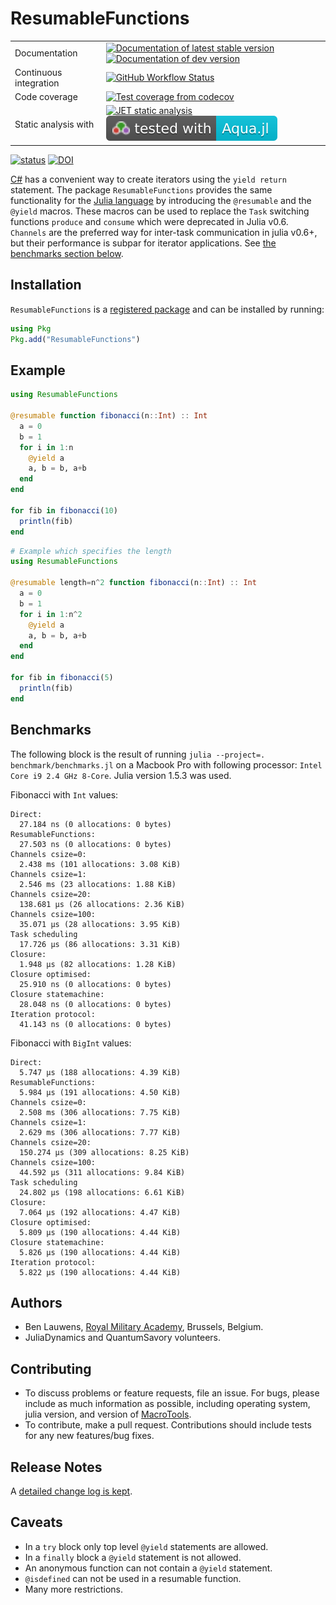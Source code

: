 # ResumableFunctions

<table>
    <tr>
        <td>Documentation</td>
        <td>
            <a href="https://juliadynamics.github.io/ResumableFunctions.jl/stable"><img src="https://img.shields.io/badge/docs-stable-blue.svg" alt="Documentation of latest stable version"></a>
            <a href="https://juliadynamics.github.io/ResumableFunctions.jl/dev"><img src="https://img.shields.io/badge/docs-dev-blue.svg" alt="Documentation of dev version"></a>
        </td>
    </tr><tr></tr>
    <tr>
        <td>Continuous integration</td>
        <td>
            <a href="https://github.com/JuliaDynamics/ResumableFunctions.jl/actions?query=workflow%3ACI+branch%3Amaster"><img src="https://img.shields.io/github/actions/workflow/status/JuliaDynamics/ResumableFunctions.jl/ci.yml?branch=master" alt="GitHub Workflow Status"></a>
        </td>
    </tr><tr></tr>
    <tr>
        <td>Code coverage</td>
        <td>
            <a href="https://codecov.io/gh/JuliaDynamics/ResumableFunctions.jl"><img src="https://img.shields.io/codecov/c/gh/JuliaDynamics/ResumableFunctions.jl?label=codecov" alt="Test coverage from codecov"></a>
        </td>
    </tr><tr></tr>
    <tr>
        <td>Static analysis with</td>
        <td>
            <a href="https://github.com/aviatesk/JET.jl"><img src="https://img.shields.io/badge/%F0%9F%9B%A9%EF%B8%8F_tested_with-JET.jl-233f9a" alt="JET static analysis"></a>
            <a href="https://github.com/JuliaTesting/Aqua.jl"><img src="https://raw.githubusercontent.com/JuliaTesting/Aqua.jl/master/badge.svg" alt="Aqua QA"></a>
        </td>
    </tr>
</table>

[![status](http://joss.theoj.org/papers/889b2faed426b978ee705689c8f8440b/status.svg)](http://joss.theoj.org/papers/889b2faed426b978ee705689c8f8440b)
[![DOI](https://zenodo.org/badge/100050892.svg)](https://zenodo.org/badge/latestdoi/100050892)

[C#](https://docs.microsoft.com/en-us/dotnet/csharp/language-reference/) has a convenient way to create iterators using the `yield return` statement. The package `ResumableFunctions` provides the same functionality for the [Julia language](https://julialang.org) by introducing the `@resumable` and the `@yield` macros. These macros can be used to replace the `Task` switching functions `produce` and `consume` which were deprecated in Julia v0.6. `Channels` are the preferred way for inter-task communication in julia v0.6+, but their performance is subpar for iterator applications. See [the benchmarks section below](#Benchmarks).

## Installation

`ResumableFunctions` is a [registered package](http://pkg.julialang.org) and can be installed by running:
```julia
using Pkg
Pkg.add("ResumableFunctions")
```

##  Example

```julia
using ResumableFunctions

@resumable function fibonacci(n::Int) :: Int
  a = 0
  b = 1
  for i in 1:n
    @yield a
    a, b = b, a+b
  end
end

for fib in fibonacci(10)
  println(fib)
end
```

```julia
# Example which specifies the length
using ResumableFunctions

@resumable length=n^2 function fibonacci(n::Int) :: Int
  a = 0
  b = 1
  for i in 1:n^2
    @yield a
    a, b = b, a+b
  end
end

for fib in fibonacci(5)
  println(fib)
end
```

## Benchmarks
The following block is the result of running `julia --project=. benchmark/benchmarks.jl` on a Macbook Pro with following processor: `Intel Core i9 2.4 GHz 8-Core`. Julia version 1.5.3 was used.

Fibonacci with `Int` values:

```
Direct: 
  27.184 ns (0 allocations: 0 bytes)
ResumableFunctions: 
  27.503 ns (0 allocations: 0 bytes)
Channels csize=0: 
  2.438 ms (101 allocations: 3.08 KiB)
Channels csize=1: 
  2.546 ms (23 allocations: 1.88 KiB)
Channels csize=20: 
  138.681 μs (26 allocations: 2.36 KiB)
Channels csize=100: 
  35.071 μs (28 allocations: 3.95 KiB)
Task scheduling
  17.726 μs (86 allocations: 3.31 KiB)
Closure: 
  1.948 μs (82 allocations: 1.28 KiB)
Closure optimised: 
  25.910 ns (0 allocations: 0 bytes)
Closure statemachine: 
  28.048 ns (0 allocations: 0 bytes)
Iteration protocol: 
  41.143 ns (0 allocations: 0 bytes)
```

Fibonacci with `BigInt` values:

```
Direct: 
  5.747 μs (188 allocations: 4.39 KiB)
ResumableFunctions: 
  5.984 μs (191 allocations: 4.50 KiB)
Channels csize=0: 
  2.508 ms (306 allocations: 7.75 KiB)
Channels csize=1: 
  2.629 ms (306 allocations: 7.77 KiB)
Channels csize=20: 
  150.274 μs (309 allocations: 8.25 KiB)
Channels csize=100: 
  44.592 μs (311 allocations: 9.84 KiB)
Task scheduling
  24.802 μs (198 allocations: 6.61 KiB)
Closure: 
  7.064 μs (192 allocations: 4.47 KiB)
Closure optimised: 
  5.809 μs (190 allocations: 4.44 KiB)
Closure statemachine: 
  5.826 μs (190 allocations: 4.44 KiB)
Iteration protocol: 
  5.822 μs (190 allocations: 4.44 KiB)
```

## Authors

* Ben Lauwens, [Royal Military Academy](http://www.rma.ac.be), Brussels, Belgium.
* JuliaDynamics and QuantumSavory volunteers.

## Contributing

* To discuss problems or feature requests, file an issue. For bugs, please include as much information as possible, including operating system, julia version, and version of [MacroTools](https://github.com/MikeInnes/MacroTools.jl.git).
* To contribute, make a pull request. Contributions should include tests for any new features/bug fixes.

## Release Notes

A [detailed change log is kept](https://github.com/JuliaDynamics/ResumableFunctions.jl/blob/master/CHANGELOG.md).

## Caveats

* In a `try` block only top level `@yield` statements are allowed.
* In a `finally` block a `@yield` statement is not allowed.
* An anonymous function can not contain a `@yield` statement.
* `@isdefined` can not be used in a resumable function.
* Many more restrictions.
